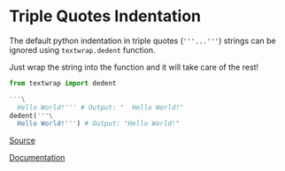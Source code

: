 # Triple Quotes Indentation

The default python indentation in triple quotes (`'''...'''`) strings can be ignored using `textwrap.dedent` function.

Just wrap the string into the function and it will take care of the rest!

```python
from textwrap import dedent

'''\
  Hello World!''' # Output: "  Hello World!"
dedent('''\
  Hello World!''') # Output: "Hello World!"
```

[Source](https://stackoverflow.com/questions/1412374/how-to-remove-extra-indentation-of-python-triple-quoted-multi-line-strings)

[Documentation](https://docs.python.org/3/library/textwrap.html#textwrap.dedent)
